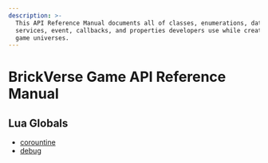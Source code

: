 ```yaml
---
description: >-
  This API Reference Manual documents all of classes, enumerations, data types,
  services, event, callbacks, and properties developers use while creating there
  game universes.
---
```


# BrickVerse Game API Reference Manual

## Lua Globals

* [corountine](globals/coroutine.md)
* [debug](globals/debug.md)
